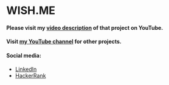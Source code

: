 # WISH.ME

#### Please visit my [video description](https://youtu.be/Ux98kpkQk3Q) of that project on YouTube.
#### Visit [my YouTube channel](https://youtube.com/user/bdkamil95) for other projects.

#### Social media:
* [LinkedIn](https://www.linkedin.com/in/kamilbednarski/)
* [HackerRank](https://www.hackerrank.com/kamilbednarski)
